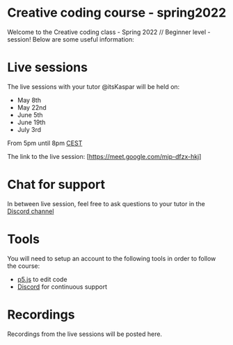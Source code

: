 # Creative coding course - spring2022
Welcome to the Creative coding class - Spring 2022 // Beginner level - session! Below are some useful information:

# Live sessions
The live sessions with your tutor @itsKaspar will be held on:
- May 8th
- May 22nd
- June 5th
- June 19th
- July 3rd

From 5pm until 8pm [CEST](https://www.timeanddate.com/time/zones/cest)

The link to the live session: [https://meet.google.com/mip-dfzx-hkj]

# Chat for support
In between live session, feel free to ask questions to your tutor in the [Discord channel](https://discord.gg/Dz6TWJRP)

# Tools
You will need to setup an account to the following tools in order to follow the course:

- [p5.js](https://editor.p5js.org/) to edit code
- [Discord](https://discord.com/) for continuous support

# Recordings
Recordings from the live sessions will be posted here.
